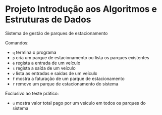 # Projeto Introdução aos Algoritmos e Estruturas de Dados


Sistema de gestão de parques de estacionamento


Comandos:
- `q` termina o programa
- `p` cria um parque de estacionamento ou lista os parques existentes
- `e` regista a entrada de um veículo
- `s` regista a saída de um veículo
- `v` lista as entradas e saídas de um veículo
- `f` mostra a faturação de um parque de estacionamento
- `r` remove um parque de estacionamento do sistema



Exclusivo ao teste prático:

- `u` mostra valor total pago por um veículo em todos os parques do sistema
